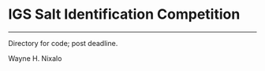 # IGS Salt Identification Competition
-------------------------------------

Directory for code; post deadline.

Wayne H. Nixalo
